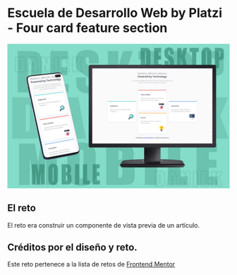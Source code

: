 # Escuela de Desarrollo Web by Platzi - Four card feature section

![](screenshot.jpg)

## El reto

El reto era construir un componente de vista previa de un artículo.

## Créditos por el diseño y reto.

Este reto pertenece a la lista de retos de [Frontend Mentor](https://www.frontendmentor.io)
